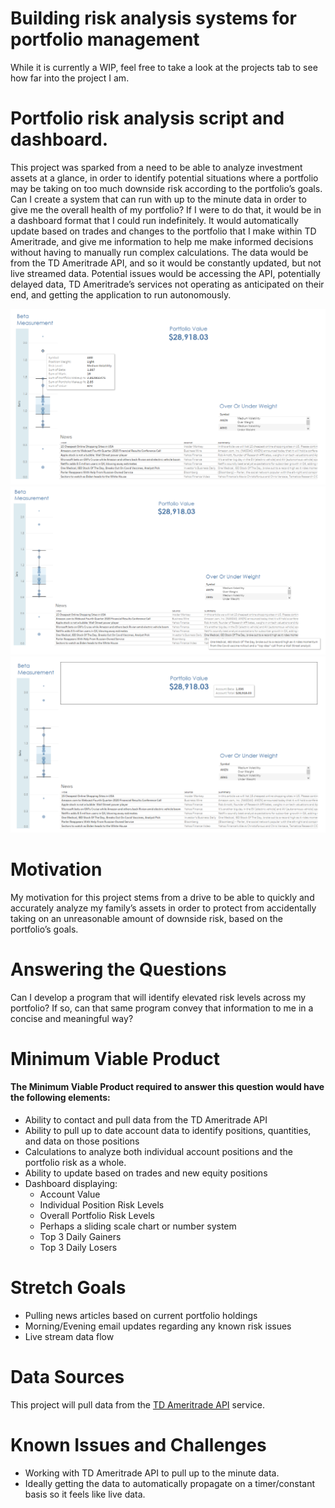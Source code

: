 # Building risk analysis systems for portfolio management

While it is currently a WIP, feel free to take a look at the projects tab to see how far into the project I am.

# Portfolio risk analysis script and dashboard.

This project was sparked from a need to be able to analyze investment assets at a glance, in order to identify potential situations where a portfolio may be taking on too much downside risk according to the portfolio’s goals. Can I create a system that can run with up to the minute data in order to give me the overall health of my portfolio? If I were to do that, it would be in a dashboard format that I could run indefinitely. It would automatically update based on trades and changes to the portfolio that I make within TD Ameritrade, and give me information to help me make informed decisions without having to manually run complex calculations. The data would be from the TD Ameritrade API, and so it would be constantly updated, but not live streamed data. Potential issues would be accessing the API, potentially delayed data, TD Ameritrade’s services not operating as anticipated on their end, and getting the application to run autonomously. 

![Beta Tool Tip](assets/image2.png)
![News Tool Tip](assets/image.png)
![Account Total and Beta Tool Tip](assets/image3.png)

# Motivation

My motivation for this project stems from a drive to be able to quickly and accurately analyze my family’s assets in order to protect from accidentally taking on an unreasonable amount of downside risk, based on the portfolio’s goals.

# Answering the Questions
 
Can I develop a program that will identify elevated risk levels across my portfolio?
If so, can that same program convey that information to me in a concise and meaningful way?

# Minimum Viable Product

#### The Minimum Viable Product required to answer this question would have the following elements:
- Ability to contact and pull data from the TD Ameritrade API
- Ability to pull up to date account data to identify positions, quantities, and data on those positions
- Calculations to analyze both individual account positions and the portfolio risk as a whole. 
- Ability to update based on trades and new equity positions
- Dashboard displaying:
  - Account Value
  - Individual Position Risk Levels
  - Overall Portfolio Risk Levels
  - Perhaps a sliding scale chart or number system
  - Top 3 Daily Gainers
  - Top 3 Daily Losers

# Stretch Goals
- Pulling news articles based on current portfolio holdings
- Morning/Evening email updates regarding any known risk issues
- Live stream data flow

# Data Sources
This project will pull data from the [TD Ameritrade API](https://developer.tdameritrade.com/apis) service.

# Known Issues and Challenges
- Working with TD Ameritrade API to pull up to the minute data. 
- Ideally getting the data to automatically propagate on a timer/constant basis so it feels like live data.
